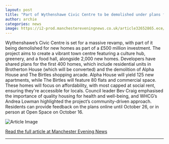 ```yaml
---
layout: post
title: "Part of Wythenshawe Civic Centre to be demolished under plans for hundreds of homes"
author: archie
categories: news
image: https://i2-prod.manchestereveningnews.co.uk/article32652865.ece/ALTERNATES/s1200/0_170123wythenshawe3.jpg
---
```

Wythenshawe’s Civic Centre is set for a massive revamp, with part of it being demolished for new homes as part of a £500 million investment. The project aims to create a vibrant town centre featuring a culture hub, greenery, and a food hall, alongside 2,000 new homes. Developers have shared plans for the first 400 homes, which include residential units in Brotherton House (which will be converted) and the demolition of Alpha House and The Birtles shopping arcade. Alpha House will yield 125 new apartments, while The Birtles will feature 80 flats and commercial space. These homes will focus on affordability, with most capped at social rent, ensuring they're accessible for locals. Council leader Bev Craig emphasised the importance of quality housing for health and well-being, and WHCG’s Andrea Lowman highlighted the project’s community-driven approach. Residents can provide feedback on the plans online until October 26, or in person at Open Space on October 16.

![Article Image](https://i2-prod.manchestereveningnews.co.uk/article32652865.ece/ALTERNATES/s1200/0_170123wythenshawe3.jpg)

[Read the full article at Manchester Evening News](https://www.manchestereveningnews.co.uk/news/greater-manchester-news/part-wythenshawe-civic-centre-demolished-32652871)

---
